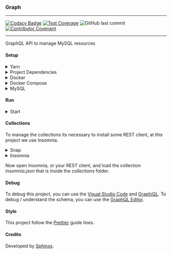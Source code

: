 ### Graph

---

[![Codacy Badge](https://api.codacy.com/project/badge/Grade/fe6a3cb9ff634640afd1336755d68cb2)](https://www.codacy.com/app/Sphinxs/Graph?utm_source=github.com&utm_medium=referral&utm_content=Sphinxs/Graph&utm_campaign=Badge_Grade) [![Test Coverage](https://api.codeclimate.com/v1/badges/2e94725148c871f8bbaf/test_coverage)](https://codeclimate.com/github/Sphinxs/Graph/test_coverage) ![GitHub last commit](https://img.shields.io/github/last-commit/sphinxs/graph.svg) [![Contributor Covenant](https://img.shields.io/badge/Contributor%20Covenant-v1.4%20adopted-ff69b4.svg)](<[code-of-conduct.md](https://www.contributor-covenant.org/version/1/4/code-of-conduct)>)

---

GraphQL API to manage MySQL resources

#### Setup

<details>
<summary>Yarn</summary>
Configure the repository:

```sh
sudo curl -sS https://dl.yarnpkg.com/debian/pubkey.gpg | sudo apt-key add - && echo "deb https://dl.yarnpkg.com/debian/ stable main" | sudo tee /etc/apt/sources.list.d/yarn.list
```

Update the source list:

```sh
sudo apt update
```

Install Yarn:

```sh
sudo apt install yarn
```

</details>

<details>
<summary>Project Dependencies</summary>
Install project dependencies:

```sh
yarn install
```

</details>

<details>
<summary>Docker</summary>
Install Docker:

```sh
sudo apt install docker.io
```

Add Docker to the system group:

```sh
sudo groupadd docker
```

</details>

<details>
<summary>Docker Compose</summary>

Configure the repository:

```sh
sudo curl -L https://github.com/docker/compose/releases/download/1.18.0/docker-compose-`uname -s`-`uname -m` -o /usr/local/bin/docker-compose
```

Apply executable permissions:

```sh
sudo chmod +x /usr/local/bin/docker-compose
```

</details>

<details>
<summary>MySQL</summary>
Install the MySQL image and create a container:

```sh
docker-compose -f docker-compose.yml up
```

<details>
<summary>Generate Models</summary>
Generate the application' models in the database:

```sh
yarn sync
```

</details>

<details>
<summary>Generate Data</summary>
Generate the application' models data in the database:

```sh
yarn data
```

</details>

<details>
<summary>See Models (optional)</summary>

Enter inside the MySQL CLI through the MySQL container, default password **root**:

```sh
docker exec -it database mysql -u root -p
```

Select the database:

```sh
mysql> use graph;
```

Show the tables:

```sh
mysql> show tables;
```

</details>

After create a database and generate the application' models, set the database configuration in the [config/config.json](./config/config.json) file.

</details>

#### Run

<details>
<summary>Start</summary>
Start the application:

```sh
yarn start
```

Open the [localhost:3000](http://localhost:3000) URL in the browser.

> If you register a user and not inform the password, the application will try to send a e-mail, for this the e-mail configuration needs to be set in the environment configurations file *nodemon.json*

</details>

#### Collections

To manage the collections its necessary to install some REST client, at this project we use Insomnia.

<details>
<summary>Snap</summary>
Install the Snap:

```sh
sudo apt install snapd
```

</details>

<details>
<summary>Insomnia</summary>
Install the Insomnia:

```sh
snap install insomnia
```

</details>

Now open Insomnia, or your REST client, and load the collection *insomnia.json* that is inside the *collections* folder.

#### Debug

To debug this project, you can use the [Visual Studio Code](https://code.visualstudio.com/) and [GraphiQL](https://github.com/graphql/graphiql). To debug / understand the schema, you can use the [GraphQL Editor](https://app.graphqleditor.com/grapher/grapher).

#### Style

This project follow the [Prettier](https://prettier.io/) guide lines.

#### Credits

Developed by [Sphinxs](https://github.com/Sphinxs).
